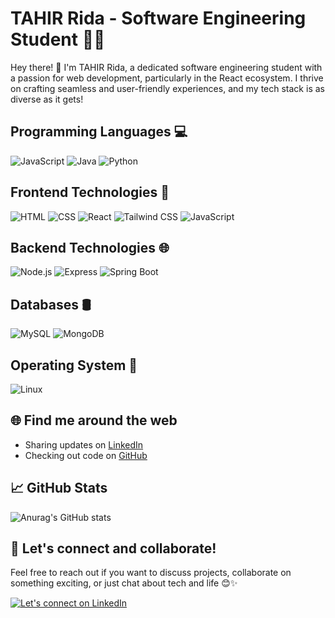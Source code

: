 # TAHIR Rida - Software Engineering Student 👨‍💻

Hey there! 👋 I'm TAHIR Rida, a dedicated software engineering student with a passion for web development, particularly in the React ecosystem. I thrive on crafting seamless and user-friendly experiences, and my tech stack is as diverse as it gets!

## Programming Languages 💻

<p>
  <img src="https://img.icons8.com/color/48/000000/javascript.png" alt="JavaScript"/>
  <img src="https://img.icons8.com/color/48/000000/java-coffee-cup-logo.png" alt="Java"/>
  <img src="https://img.icons8.com/color/48/000000/python.png" alt="Python"/>
</p>

## Frontend Technologies 🚀

<p>
  <img src="https://img.icons8.com/color/48/000000/html-5.png" alt="HTML"/>
  <img src="https://img.icons8.com/color/48/000000/css3.png" alt="CSS"/>
  <img src="https://img.icons8.com/color/48/000000/react-native.png" alt="React"/>
  <img src="https://img.icons8.com/?size=100&id=x7XMNGh2vdqA&format=png&color=000000" alt="Tailwind CSS"/>
  <img src="https://img.icons8.com/color/48/000000/javascript.png" alt="JavaScript"/>
</p>

## Backend Technologies 🌐

<p>
  <img src="https://img.icons8.com/color/48/000000/nodejs.png" alt="Node.js"/>
  <img src="https://img.icons8.com/color/48/000000/express.png" alt="Express"/>
  <img src="https://img.icons8.com/color/48/000000/spring-logo.png" alt="Spring Boot"/>
</p>

## Databases 🛢️

<p>
  <img src="https://img.icons8.com/color/48/000000/mysql.png" alt="MySQL"/>
  <img src="https://img.icons8.com/color/48/000000/mongodb.png" alt="MongoDB"/>
</p>

## Operating System 🐧

<p>
  <img src="https://img.icons8.com/color/48/000000/linux.png" alt="Linux"/>
</p>

## 🌐 Find me around the web

- Sharing updates on [LinkedIn](https://www.linkedin.com/in/rida-tahir-72a2b9213/)
- Checking out code on [GitHub](https://github.com/TahirRida)

## 📈 GitHub Stats

![Anurag's GitHub stats](https://github-readme-stats.vercel.app/api?username=TahirRida&show_icons=true&theme=radical)

## 🔧 Let's connect and collaborate!

Feel free to reach out if you want to discuss projects, collaborate on something exciting, or just chat about tech and life 😊✨

[![Let's connect on LinkedIn](https://img.shields.io/badge/Connect%20with%20me%20on-LinkedIn-blue)](https://www.linkedin.com/in/rida-tahir-72a2b9213/)
